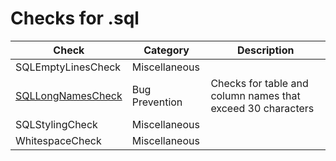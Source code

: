 # Checks for .sql

Check | Category | Description
----- | -------- | -----------
SQLEmptyLinesCheck | Miscellaneous | |
[SQLLongNamesCheck](documentation/checks/sql_long_names_check.markdown) | Bug Prevention | Checks for table and column names that exceed 30 characters |
SQLStylingCheck | Miscellaneous | |
WhitespaceCheck | Miscellaneous | |